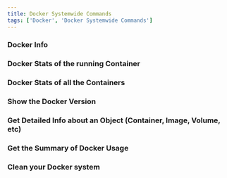 ```yaml
---
title: Docker Systemwide Commands
tags: ['Docker', 'Docker Systemwide Commands']
---
```


### Docker Info

### Docker Stats of the running Container

### Docker Stats of all the Containers

### Show the Docker Version

### Get Detailed Info about an Object (Container, Image, Volume, etc)

### Get the Summary of Docker Usage

### Clean your Docker system